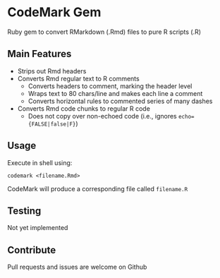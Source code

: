 # CodeMark Gem

Ruby gem to convert RMarkdown (.Rmd) files to pure R scripts (.R)

## Main Features

- Strips out Rmd headers
- Converts Rmd regular text to R comments
  - Converts headers to comment, marking the header level
  - Wraps text to 80 chars/line and makes each line a comment
  - Converts horizontal rules to commented series of many dashes
- Converts Rmd code chunks to regular R code
  - Does not copy over non-echoed code (i.e., ignores `echo={FALSE|false|F}`)

## Usage

Execute in shell using:

```shell
codemark <filename.Rmd> 
```

CodeMark will produce a corresponding file called `filename.R`

## Testing

Not yet implemented

## Contribute

Pull requests and issues are welcome on Github
